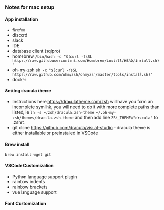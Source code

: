 ### Notes for mac setup

#### App installation
* firefox
* discord
* slack
* IDE
* database client (sqlpro)
* homebrew `/bin/bash -c "$(curl -fsSL https://raw.githubusercontent.com/Homebrew/install/HEAD/install.sh)"`
* oh-my-zsh `sh -c "$(curl -fsSL https://raw.github.com/ohmyzsh/ohmyzsh/master/tools/install.sh)"`
* docker

#### Setting dracula theme
* Instructions here https://draculatheme.com/zsh will have you form an incomplete symlink, you will need to do it
with more complete paths than listed, ie `ln -s ~/zsh/dracula.zsh-theme ~/.oh-my-zsh/themes/dracula.zsh-theme` and then
add line `ZSH_THEME="dracula"` to .zshrc
* git clone https://github.com/dracula/visual-studio - dracula theme is either installable or preinstalled in VSCode 

#### Brew install
```
brew install wget git
```

#### VSCode Customization 
* Python language support plugin 
* rainbow indents 
* rainbow brackets 
* vue language support 

#### Font Customization 

